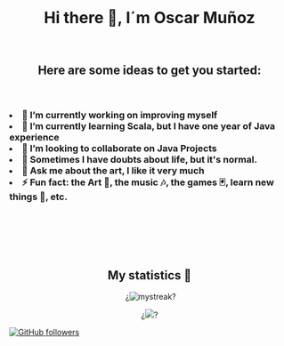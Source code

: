 
<div id="header" align="center">
  ‎ 
  <h1 align="center"><b>Hi there 👋, I´m Oscar Muñoz </b></h1>
  
</div>


<div id="header" align="center">
  ‎ 
  <h2><b>Here are some ideas to get you started:</b></h2>
  ‎ 
</div>

<div>
  <h3>
    <li> 🔭 I’m currently working on improving myself<br>
    <li> 🌱 I’m currently learning Scala, but I have one year of Java experience<br>
    <li> 👯 I’m looking to collaborate on Java Projects<br>
    <li> 🤔 Sometimes I have doubts about life, but it's normal.<br>
    <li> 💬 Ask me about the art, I like it very much<br>
    <li> ⚡ Fun fact: the Art 🎨, the music 🎶, the games 🃏, learn new things 🚀, etc.
  </h3>
   ‎ 
</div>

#

<div id="header" align="center">
  ‎ 
  <h2><b> My statistics 🚀</b></h2>
  ‎ ¿<img src="https://github-readme-streak-stats.herokuapp.com/?user=OscarMURA&theme=tokyonight" alt="mystreak"/>?
    
¿<img src="https://profile-counter.glitch.me/OscarMURA/count.svg">?
</div>


[![GitHub followers](https://img.shields.io/github/followers/OscarMURA.svg?style=social&label=Followers)](https://github.com/Ahmad-shaikh575?tab=followers)


